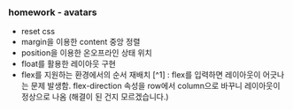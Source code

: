 ### homework - avatars

- reset css
- margin을 이용한 content 중앙 정렬
- position을 이용한 온오프라인 상태 위치
- float를 활용한 레이아웃 구현
- flex를 지원하는 환경에서의 순서 재배치 [^1] : flex를 입력하면 레이아웃이 어긋나는 문제 발생함. flex-direction 속성을 row에서 column으로 바꾸니 레이아웃이 정상으로 나옴 (해결이 된 건지 모르겠습니다.)